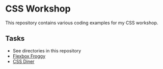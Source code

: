 # CSS Workshop

This repository contains various coding examples for my CSS workshop.

## Tasks

- See directories in this repository
- [Flexbox Froggy](https://flexboxfroggy.com/#de)
- [CSS Diner](https://flukeout.github.io/)
